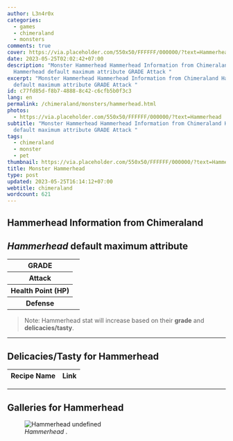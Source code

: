 ```yaml
---
author: L3n4r0x
categories:
  - games
  - chimeraland
  - monsters
comments: true
cover: https://via.placeholder.com/550x50/FFFFFF/000000/?text=Hammerhead
date: 2023-05-25T02:02:42+07:00
description: "Monster Hammerhead Hammerhead Information from Chimeraland
  Hammerhead default maximum attribute GRADE Attack "
excerpt: "Monster Hammerhead Hammerhead Information from Chimeraland Hammerhead
  default maximum attribute GRADE Attack "
id: c77fd85d-f8b7-4888-8c42-c6cfb5b0f3c3
lang: en
permalink: /chimeraland/monsters/hammerhead.html
photos:
  - https://via.placeholder.com/550x50/FFFFFF/000000/?text=Hammerhead
subtitle: "Monster Hammerhead Hammerhead Information from Chimeraland Hammerhead
  default maximum attribute GRADE Attack "
tags:
  - chimeraland
  - monster
  - pet
thumbnail: https://via.placeholder.com/550x50/FFFFFF/000000/?text=Hammerhead
title: Monster Hammerhead
type: post
updated: 2023-05-25T16:14:12+07:00
webtitle: chimeraland
wordcount: 621
---
```


<link
  rel="stylesheet"
  href="https://rawcdn.githack.com/dimaslanjaka/Web-Manajemen/870a349/css/bootstrap-5-3-0-alpha3-wrapper.css"
/>
<section id="bootstrap-wrapper">
  <div data-bs-theme="dark">
    <h2>Hammerhead Information from Chimeraland</h2>
    <h2 id="attribute"><i>Hammerhead</i> default maximum attribute</h2>
    <div class="row">
      <div class="col mb-2">
        <div class="card">
          <div class="card-body">
            <table>
              <tr>
                <th>GRADE</th>
                <td><br /></td>
              </tr>
              <tr>
                <th>Attack</th>
                <td></td>
              </tr>
              <tr>
                <th>Health Point (HP)</th>
                <td></td>
              </tr>
              <tr>
                <th>Defense</th>
                <td></td>
              </tr>
            </table>
          </div>
        </div>
      </div>
    </div>
    <blockquote class="bd-callout bd-callout-warning">
      Note: Hammerhead stat will increase based on their <b>grade</b> and
      <b>delicacies/tasty</b>.
    </blockquote>
    <hr />
    <h2 id="delicacies">Delicacies/Tasty for Hammerhead</h2>
    <div class="card">
      <div class="card-body">
        <div class="table-responsive">
          <table class="table table-striped">
            <thead>
              <tr>
                <th>Recipe Name</th>
                <th>Link</th>
              </tr>
            </thead>
            <tbody></tbody>
          </table>
        </div>
      </div>
    </div>
    <hr />
    <div id="gallery">
      <h2>Galleries for Hammerhead</h2>
      <div class="row">
        <div class="col-lg-6 col-12">
          <figure>
            <img
              src="https://www.webmanajemen.com/undefined"
              alt="Hammerhead undefined"
            />
            <figcaption style="word-wrap: break-word">
              <i>Hammerhead</i> .
            </figcaption>
          </figure>
        </div>
      </div>
    </div>
  </div>
</section>